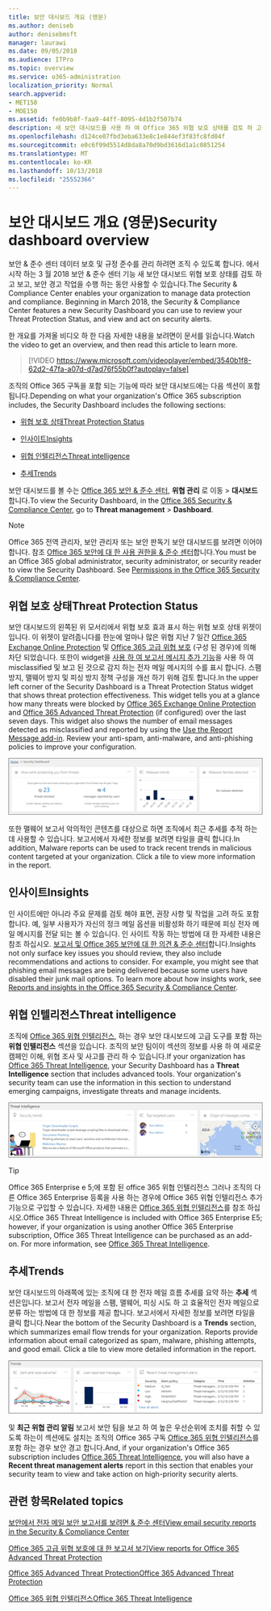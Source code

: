 ```yaml
---
title: 보안 대시보드 개요 (영문)
ms.author: deniseb
author: denisebmsft
manager: laurawi
ms.date: 09/05/2018
ms.audience: ITPro
ms.topic: overview
ms.service: o365-administration
localization_priority: Normal
search.appverid:
- MET150
- MOE150
ms.assetid: fe0b9b8f-faa9-44ff-8095-4d1b2f507b74
description: 새 보안 대시보드를 사용 하 여 Office 365 위협 보호 상태를 검토 하 고를 보고 하 보안 경고 작업을 수행 합니다.
ms.openlocfilehash: d124ce07fbd3eba633e8c1e844ef3f83fc8fd04f
ms.sourcegitcommit: e0c6f99d5514d8da8a70d9bd3616d1a1c0851254
ms.translationtype: MT
ms.contentlocale: ko-KR
ms.lasthandoff: 10/13/2018
ms.locfileid: "25552366"
---
```

# <a name="security-dashboard-overview"></a><span data-ttu-id="1915f-103">보안 대시보드 개요 (영문)</span><span class="sxs-lookup"><span data-stu-id="1915f-103">Security dashboard overview</span></span>

<span data-ttu-id="1915f-p101">보안 &amp; 준수 센터 데이터 보호 및 규정 준수를 관리 하려면 조직 수 있도록 합니다. 에서 시작 하는 3 월 2018 보안 &amp; 준수 센터 기능 새 보안 대시보드 위협 보호 상태를 검토 하 고 보고, 보안 경고 작업을 수행 하는 동안 사용할 수 있습니다.</span><span class="sxs-lookup"><span data-stu-id="1915f-p101">The Security &amp; Compliance Center enables your organization to manage data protection and compliance. Beginning in March 2018, the Security &amp; Compliance Center features a new Security Dashboard you can use to review your Threat Protection Status, and view and act on security alerts.</span></span> 
  
<span data-ttu-id="1915f-106">한 개요를 가져올 비디오 하 한 다음 자세한 내용을 보려면이 문서를 읽습니다.</span><span class="sxs-lookup"><span data-stu-id="1915f-106">Watch the video to get an overview, and then read this article to learn more.</span></span>
  
> [!VIDEO https://www.microsoft.com/videoplayer/embed/3540b1f8-62d2-47fa-a07d-d7ad76f55b0f?autoplay=false]
  
<span data-ttu-id="1915f-107">조직의 Office 365 구독을 포함 되는 기능에 따라 보안 대시보드에는 다음 섹션이 포함 됩니다.</span><span class="sxs-lookup"><span data-stu-id="1915f-107">Depending on what your organization's Office 365 subscription includes, the Security Dashboard includes the following sections:</span></span>
  
- [<span data-ttu-id="1915f-108">위협 보호 상태</span><span class="sxs-lookup"><span data-stu-id="1915f-108">Threat Protection Status</span></span>](#threat-protection-status)
    
- [<span data-ttu-id="1915f-109">인사이트</span><span class="sxs-lookup"><span data-stu-id="1915f-109">Insights</span></span>](#insights)
    
- [<span data-ttu-id="1915f-110">위협 인텔리전스</span><span class="sxs-lookup"><span data-stu-id="1915f-110">Threat intelligence</span></span>](#threat-intelligence)
    
- [<span data-ttu-id="1915f-111">추세</span><span class="sxs-lookup"><span data-stu-id="1915f-111">Trends</span></span>](#trends)
    
<span data-ttu-id="1915f-112">보안 대시보드를 볼 수는 [Office 365 보안 &amp; 준수 센터](go-to-the-securitycompliance-center.md), **위협 관리** 로 이동 \> **대시보드**합니다.</span><span class="sxs-lookup"><span data-stu-id="1915f-112">To view the Security Dashboard, in the [Office 365 Security &amp; Compliance Center](go-to-the-securitycompliance-center.md), go to **Threat management** \> **Dashboard**.</span></span>
  
> [!NOTE]
> <span data-ttu-id="1915f-p102">Office 365 전역 관리자, 보안 관리자 또는 보안 판독기 보안 대시보드를 보려면 이어야 합니다. 참조 [Office 365 보안에 대 한 사용 권한을 &amp; 준수 센터](permissions-in-the-security-and-compliance-center.md)합니다.</span><span class="sxs-lookup"><span data-stu-id="1915f-p102">You must be an Office 365 global administrator, security administrator, or security reader to view the Security Dashboard. See [Permissions in the Office 365 Security &amp; Compliance Center](permissions-in-the-security-and-compliance-center.md).</span></span> 
  
## <a name="threat-protection-status"></a><span data-ttu-id="1915f-115">위협 보호 상태</span><span class="sxs-lookup"><span data-stu-id="1915f-115">Threat Protection Status</span></span>

<span data-ttu-id="1915f-p103">보안 대시보드의 왼쪽된 위 모서리에서 위협 보호 효과 표시 하는 위협 보호 상태 위젯이입니다. 이 위젯이 알려줍니다를 한눈에 얼마나 많은 위협 지난 7 일간 [Office 365 Exchange Online Protection](anti-spam-protection.md) 및 [Office 365 고급 위협 보호](office-365-atp.md) (구성 된 경우)에 의해 차단 되었습니다. 또한이 widget을 [사용 하 여 보고서 메시지 추가 기능](https://support.office.com/article/b5caa9f1-cdf3-4443-af8c-ff724ea719d2)을 사용 하 여 misclassified 및 보고 된 것으로 감지 하는 전자 메일 메시지의 수를 표시 합니다. 스팸 방지, 맬웨어 방지 및 피싱 방지 정책 구성을 개선 하기 위해 검토 합니다.</span><span class="sxs-lookup"><span data-stu-id="1915f-p103">In the upper left corner of the Security Dashboard is a Threat Protection Status widget that shows threat protection effectiveness. This widget tells you at a glance how many threats were blocked by [Office 365 Exchange Online Protection](anti-spam-protection.md) and [Office 365 Advanced Threat Protection](office-365-atp.md) (if configured) over the last seven days. This widget also shows the number of email messages detected as misclassified and reported by using the [Use the Report Message add-in](https://support.office.com/article/b5caa9f1-cdf3-4443-af8c-ff724ea719d2). Review your anti-spam, anti-malware, and anti-phishing policies to improve your configuration.</span></span>
  
![보안 대시보드의 위쪽에 위협 보호 위젯](media/5c7c644e-6b01-4bf8-b991-f6ba0fdc5717.png)
  
<span data-ttu-id="1915f-p104">또한 맬웨어 보고서 악의적인 콘텐츠를 대상으로 하면 조직에서 최근 추세를 추적 하는데 사용할 수 있습니다. 보고서에서 자세한 정보를 보려면 타일을 클릭 합니다.</span><span class="sxs-lookup"><span data-stu-id="1915f-p104">In addition, Malware reports can be used to track recent trends in malicious content targeted at your organization. Click a tile to view more information in the report.</span></span>
  
## <a name="insights"></a><span data-ttu-id="1915f-123">인사이트</span><span class="sxs-lookup"><span data-stu-id="1915f-123">Insights</span></span>

<span data-ttu-id="1915f-p105">인 사이트에만 아니라 주요 문제를 검토 해야 표면, 권장 사항 및 작업을 고려 하도 포함 합니다. 예, 일부 사용자가 자신의 정크 메일 옵션을 비활성화 하기 때문에 피싱 전자 메일 메시지를 전달 되는 볼 수 있습니다. 인 사이트 작동 하는 방법에 대 한 자세한 내용은 참조 하십시오. [보고서 및 Office 365 보안에 대 한 의견 &amp; 준수 센터](reports-and-insights-in-security-and-compliance.md)합니다.</span><span class="sxs-lookup"><span data-stu-id="1915f-p105">Insights not only surface key issues you should review, they also include recommendations and actions to consider. For example, you might see that phishing email messages are being delivered because some users have disabled their junk mail options. To learn more about how insights work, see [Reports and insights in the Office 365 Security &amp; Compliance Center](reports-and-insights-in-security-and-compliance.md).</span></span>
  
## <a name="threat-intelligence"></a><span data-ttu-id="1915f-127">위협 인텔리전스</span><span class="sxs-lookup"><span data-stu-id="1915f-127">Threat intelligence</span></span>

<span data-ttu-id="1915f-p106">조직에 [Office 365 위협 인텔리전스](office-365-ti.md), 하는 경우 보안 대시보드에 고급 도구를 포함 하는 **위협 인텔리전스** 섹션을 있습니다. 조직의 보안 팀이이 섹션의 정보를 사용 하 여 새로운 캠페인 이해, 위협 조사 및 사고를 관리 하 수 있습니다.</span><span class="sxs-lookup"><span data-stu-id="1915f-p106">If your organization has [Office 365 Threat Intelligence](office-365-ti.md), your Security Dashboard has a **Threat Intelligence** section that includes advanced tools. Your organization's security team can use the information in this section to understand emerging campaigns, investigate threats and manage incidents.</span></span> 
  
![위협 인텔리전스를 사용 하면 사용자가 조직에 대상으로 하는 공격을 이해](media/6ce67cf2-3bbb-4008-9c55-1b4c7af0471f.png)
  
> [!TIP]
> <span data-ttu-id="1915f-p107">Office 365 Enterprise e 5;에 포함 된 office 365 위협 인텔리전스 그러나 조직의 다른 Office 365 Enterprise 등록을 사용 하는 경우에 Office 365 위협 인텔리전스 추가 기능으로 구입할 수 있습니다. 자세한 내용은 [Office 365 위협 인텔리전스](office-365-ti.md)를 참조 하십시오.</span><span class="sxs-lookup"><span data-stu-id="1915f-p107">Office 365 Threat Intelligence is included with Office 365 Enterprise E5; however, if your organization is using another Office 365 Enterprise subscription, Office 365 Threat Intelligence can be purchased as an add-on. For more information, see [Office 365 Threat Intelligence](office-365-ti.md).</span></span> 
  
## <a name="trends"></a><span data-ttu-id="1915f-133">추세</span><span class="sxs-lookup"><span data-stu-id="1915f-133">Trends</span></span>

<span data-ttu-id="1915f-p108">보안 대시보드의 아래쪽에 있는 조직에 대 한 전자 메일 흐름 추세를 요약 하는 **추세** 섹션은입니다. 보고서 전자 메일을 스팸, 맬웨어, 피싱 시도 하 고 효율적인 전자 메일으로 분류 하는 방법에 대 한 정보를 제공 합니다. 보고서에서 자세한 정보를 보려면 타일을 클릭 합니다.</span><span class="sxs-lookup"><span data-stu-id="1915f-p108">Near the bottom of the Security Dashboard is a **Trends** section, which summarizes email flow trends for your organization. Reports provide information about email categorized as spam, malware, phishing attempts, and good email. Click a tile to view more detailed information in the report.</span></span> 
  
![추세 섹션에는 조직에 대 한 전자 메일 흐름 추세를 요약 되어있습니다.](media/edec55c0-59f4-4510-ae91-4a50b7b3cd93.png)
  
<span data-ttu-id="1915f-138">및 **최근 위협 관리 알림** 보고서 보안 팀을 보고 하 여 높은 우선순위에 조치를 취할 수 있도록 하는이 섹션에도 설치는 조직의 Office 365 구독 [Office 365 위협 인텔리전스](office-365-ti.md)를 포함 하는 경우 보안 경고 합니다.</span><span class="sxs-lookup"><span data-stu-id="1915f-138">And, if your organization's Office 365 subscription includes [Office 365 Threat Intelligence](office-365-ti.md), you will also have a **Recent threat management alerts** report in this section that enables your security team to view and take action on high-priority security alerts.</span></span> 
  
## <a name="related-topics"></a><span data-ttu-id="1915f-139">관련 항목</span><span class="sxs-lookup"><span data-stu-id="1915f-139">Related topics</span></span>

[<span data-ttu-id="1915f-140">보안에서 전자 메일 보안 보고서를 보려면 &amp; 준수 센터</span><span class="sxs-lookup"><span data-stu-id="1915f-140">View email security reports in the Security &amp; Compliance Center</span></span>](view-email-security-reports.md)
  
[<span data-ttu-id="1915f-141">Office 365 고급 위협 보호에 대 한 보고서 보기</span><span class="sxs-lookup"><span data-stu-id="1915f-141">View reports for Office 365 Advanced Threat Protection</span></span>](view-reports-for-atp.md)
  
[<span data-ttu-id="1915f-142">Office 365 Advanced Threat Protection</span><span class="sxs-lookup"><span data-stu-id="1915f-142">Office 365 Advanced Threat Protection</span></span>](office-365-atp.md)
  
[<span data-ttu-id="1915f-143">Office 365 위협 인텔리전스</span><span class="sxs-lookup"><span data-stu-id="1915f-143">Office 365 Threat Intelligence</span></span>](office-365-ti.md)
  

